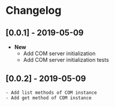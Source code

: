 # Changelog

## [0.0.1] - 2019-05-09
- **New**
    - Add COM server initialization
    - Add COM server initialization tests

## [0.0.2] - 2019-05-09
    - Add list methods of COM instance
    - Add get method of COM instance

